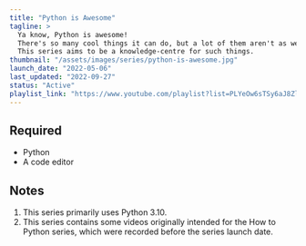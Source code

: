 ```yaml
---
title: "Python is Awesome"
tagline: >
  Ya know, Python is awesome!
  There's so many cool things it can do, but a lot of them aren't as well known as they should be.
  This series aims to be a knowledge-centre for such things.
thumbnail: "/assets/images/series/python-is-awesome.jpg"
launch_date: "2022-05-06"
last_updated: "2022-09-27"
status: "Active"
playlist_link: "https://www.youtube.com/playlist?list=PLYeOw6sTSy6aJ8ZlA4vGvgGVo42IhF-Pc"
---
```


## Required

- Python
- A code editor

## Notes

1. This series primarily uses Python 3.10.
2. This series contains some videos originally intended for the How to Python series, which were recorded before the series launch date.
